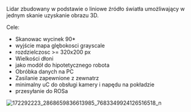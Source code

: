 
Lidar zbudowany w podstawie o liniowe źródło światła umożliwający w jednym skanie uzyskanie obrazu 3D.

Cele:
*  Skanowac wycinek 90* 
*  wyjście mapa glębokosci grayscale 
*  rozdzielczosc >= 320x200 px
*  Wielkości dłoni
*  jako modół do hipotetycznego robota
*  Obróbka danych na PC
* Zasilanie zapewnione z zewnatrz
* minimalny uC do obsługi kamery i napędu na pokładzie
* przesyłanie do ROSa

![172292223_2868659836613985_7683349924126516518_n](https://user-images.githubusercontent.com/19408476/114359825-a748a680-9b74-11eb-9d19-a11ab314d66d.png)
